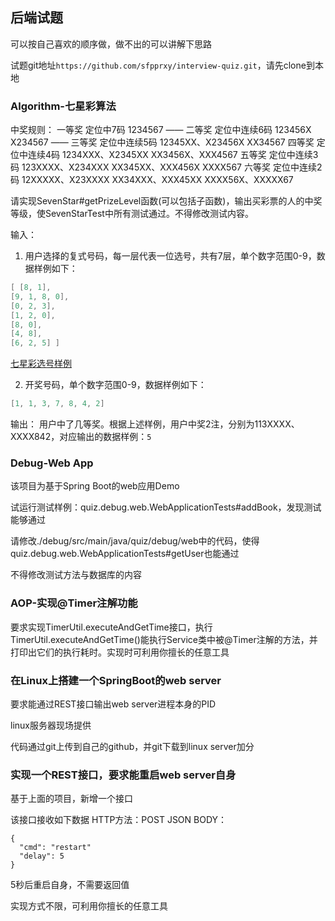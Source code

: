 
## 后端试题

可以按自己喜欢的顺序做，做不出的可以讲解下思路

试题git地址`https://github.com/sfpprxy/interview-quiz.git`，请先clone到本地

### Algorithm-七星彩算法

中奖规则：
一等奖
定位中7码
1234567
――
二等奖
定位中连续6码
123456X
X234567
――
三等奖
定位中连续5码
12345XX、X23456X
XX34567
四等奖
定位中连续4码
1234XXX、X2345XX
XX3456X、XXX4567
五等奖
定位中连续3码
123XXXX、X234XXX
XX345XX、XXX456X
XXXX567
六等奖
定位中连续2码
12XXXXX、X23XXXX
XX34XXX、XXX45XX
XXXX56X、XXXXX67

请实现SevenStar#getPrizeLevel函数(可以包括子函数)，输出买彩票的人的中奖等级，使SevenStarTest中所有测试通过。不得修改测试内容。

输入：
1. 用户选择的复式号码，每一层代表一位选号，共有7层，单个数字范围0-9，数据样例如下：

  ```java
  [ [8, 1],
  [9, 1, 8, 0],
  [0, 2, 3],
  [1, 2, 0],
  [8, 0],
  [4, 8],
  [6, 2, 5] ]
  ```
[七星彩选号样例](https://www.cp2y.com/7xc/)

2. 开奖号码，单个数字范围0-9，数据样例如下：

  ```java
  [1, 1, 3, 7, 8, 4, 2]
  ```

输出：
用户中了几等奖。根据上述样例，用户中奖2注，分别为113XXXX、XXXX842，对应输出的数据样例：`5`

### Debug-Web App

该项目为基于Spring Boot的web应用Demo

试运行测试样例：quiz.debug.web.WebApplicationTests#addBook，发现测试能够通过

请修改./debug/src/main/java/quiz/debug/web中的代码，使得quiz.debug.web.WebApplicationTests#getUser也能通过

不得修改测试方法与数据库的内容

### AOP-实现@Timer注解功能
要求实现TimerUtil.executeAndGetTime接口，执行TimerUtil.executeAndGetTime()能执行Service类中被@Timer注解的方法，并打印出它们的执行耗时。实现时可利用你擅长的任意工具

### 在Linux上搭建一个SpringBoot的web server
要求能通过REST接口输出web server进程本身的PID

linux服务器现场提供

代码通过git上传到自己的github，并git下载到linux server加分

### 实现一个REST接口，要求能重启web server自身
基于上面的项目，新增一个接口

该接口接收如下数据
HTTP方法：POST
JSON BODY：

```
{
  "cmd": "restart"
  "delay": 5
}
```
5秒后重启自身，不需要返回值

实现方式不限，可利用你擅长的任意工具